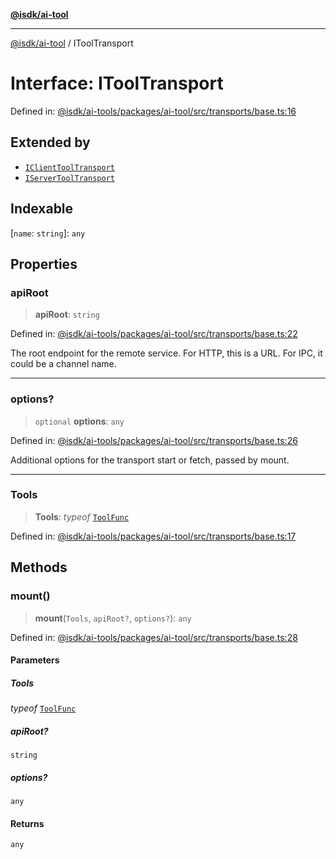 [**@isdk/ai-tool**](../README.md)

***

[@isdk/ai-tool](../globals.md) / IToolTransport

# Interface: IToolTransport

Defined in: [@isdk/ai-tools/packages/ai-tool/src/transports/base.ts:16](https://github.com/isdk/ai-tool.js/blob/e883e341c67e937e7d3a3e95e8bc56844896f5a3/src/transports/base.ts#L16)

## Extended by

- [`IClientToolTransport`](IClientToolTransport.md)
- [`IServerToolTransport`](IServerToolTransport.md)

## Indexable

\[`name`: `string`\]: `any`

## Properties

### apiRoot

> **apiRoot**: `string`

Defined in: [@isdk/ai-tools/packages/ai-tool/src/transports/base.ts:22](https://github.com/isdk/ai-tool.js/blob/e883e341c67e937e7d3a3e95e8bc56844896f5a3/src/transports/base.ts#L22)

The root endpoint for the remote service.
For HTTP, this is a URL. For IPC, it could be a channel name.

***

### options?

> `optional` **options**: `any`

Defined in: [@isdk/ai-tools/packages/ai-tool/src/transports/base.ts:26](https://github.com/isdk/ai-tool.js/blob/e883e341c67e937e7d3a3e95e8bc56844896f5a3/src/transports/base.ts#L26)

Additional options for the transport start or fetch, passed by mount.

***

### Tools

> **Tools**: *typeof* [`ToolFunc`](../classes/ToolFunc.md)

Defined in: [@isdk/ai-tools/packages/ai-tool/src/transports/base.ts:17](https://github.com/isdk/ai-tool.js/blob/e883e341c67e937e7d3a3e95e8bc56844896f5a3/src/transports/base.ts#L17)

## Methods

### mount()

> **mount**(`Tools`, `apiRoot?`, `options?`): `any`

Defined in: [@isdk/ai-tools/packages/ai-tool/src/transports/base.ts:28](https://github.com/isdk/ai-tool.js/blob/e883e341c67e937e7d3a3e95e8bc56844896f5a3/src/transports/base.ts#L28)

#### Parameters

##### Tools

*typeof* [`ToolFunc`](../classes/ToolFunc.md)

##### apiRoot?

`string`

##### options?

`any`

#### Returns

`any`

